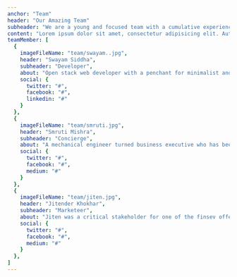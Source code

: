 ```yaml
---
anchor: "Team"
header: "Our Amazing Team"
subheader: "We are a young and focused team with a cumulative experience of around 25 years across various industries ranging from logistics to production and automotive to finserv. More than a team, we started off as friends and we believe that work together better more seamlessly because of it."
content: "Lorem ipsum dolor sit amet, consectetur adipisicing elit. Aut eaque, laboriosam veritatis, quos non quis ad perspiciatis, totam corporis ea, alias ut unde."
teamMember: [
  {
    imageFileName: "team/swayam..jpg",
    header: "Swayam Siddha",
    subheader: "Developer",
    about: "Open stack web developer with a penchant for minimalist and functional designs. After 6 years working for logistics and e-commerce players in a corporate setup, currently pursuing his masters at Swansea University, Wales. ",
    social: {
      twitter: "#",
      facebook: "#",
      linkedin: "#"
    }
  },
  {
    imageFileName: "team/smruti.jpg",
    header: "Smruti Mishra",
    subheader: "Concierge",
    about: "A mechanical engineer turned business executive who has been managing critical deiveries for substantial automotive players over the past 5 years. She is known for being effective and meticulous. She owns all deliveries and is in charge of any liason.",
    social: {
      twitter: "#",
      facebook: "#",
      medium: "#"
    }
  },
  {
    imageFileName: "team/jiten.jpg",
    header: "Jitender Khokhar",
    subheader: "Marketeer",
    about: "Jiten was a critical stakeholder for one of the finsev offerings for a big bank in the United Kingdom before he decided to take a break from work to pursue his masters in Computer Science at Swansea University. He handles the media and the creative aspects of any undertaking.",
    social: {
      twitter: "#",
      facebook: "#",
      medium: "#"
    }
  },
]
---
```

